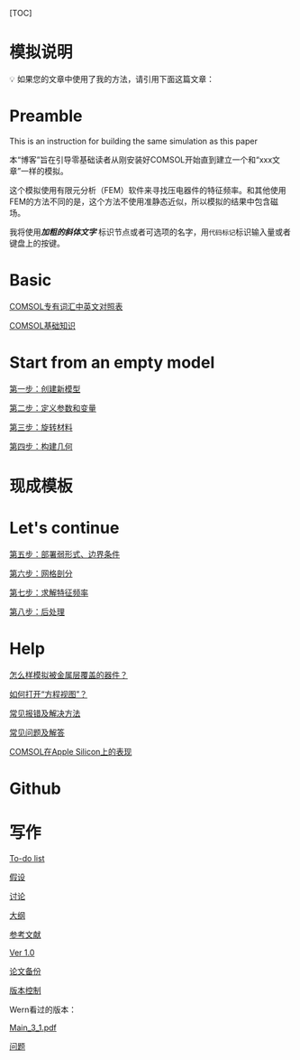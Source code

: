 [TOC]

# 模拟说明

<aside>
💡 如果您的文章中使用了我的方法，请引用下面这篇文章：

</aside>

# Preamble

This is an instruction for building the same simulation as this paper

本“博客”旨在引导零基础读者从刚安装好COMSOL开始直到建立一个和“xxx文章”一样的模拟。

这个模拟使用有限元分析（FEM）软件来寻找压电器件的特征频率。和其他使用FEM的方法不同的是，这个方法不使用准静态近似，所以模拟的结果中包含磁场。

我将使用***加粗的斜体文字*** 标识节点或者可选项的名字，用`代码标记`标识输入量或者键盘上的按键。

# Basic

[COMSOL专有词汇中英文对照表](%E6%A8%A1%E6%8B%9F%E8%AF%B4%E6%98%8E%209a135367999e4fc4af96d71abb4dbe5d/COMSOL%E4%B8%93%E6%9C%89%E8%AF%8D%E6%B1%87%E4%B8%AD%E8%8B%B1%E6%96%87%E5%AF%B9%E7%85%A7%E8%A1%A8%20759450cceb6a4fa19db251df4d20a5f6.md)

[COMSOL基础知识](%E6%A8%A1%E6%8B%9F%E8%AF%B4%E6%98%8E%209a135367999e4fc4af96d71abb4dbe5d/COMSOL%E5%9F%BA%E7%A1%80%E7%9F%A5%E8%AF%86%20aec376a92ab04bc48eb29a4aa8c9e23b.md)

# Start from an empty model

[第一步：创建新模型](%E6%A8%A1%E6%8B%9F%E8%AF%B4%E6%98%8E%209a135367999e4fc4af96d71abb4dbe5d/%E7%AC%AC%E4%B8%80%E6%AD%A5%EF%BC%9A%E5%88%9B%E5%BB%BA%E6%96%B0%E6%A8%A1%E5%9E%8B%2076521eed2de143f0a84101abd3c7ae79.md)

[第二步：定义参数和变量](%E6%A8%A1%E6%8B%9F%E8%AF%B4%E6%98%8E%209a135367999e4fc4af96d71abb4dbe5d/%E7%AC%AC%E4%BA%8C%E6%AD%A5%EF%BC%9A%E5%AE%9A%E4%B9%89%E5%8F%82%E6%95%B0%E5%92%8C%E5%8F%98%E9%87%8F%20c58110d27c6545f8aeb79760618f9120.md)

[第三步：旋转材料](%E6%A8%A1%E6%8B%9F%E8%AF%B4%E6%98%8E%209a135367999e4fc4af96d71abb4dbe5d/%E7%AC%AC%E4%B8%89%E6%AD%A5%EF%BC%9A%E6%97%8B%E8%BD%AC%E6%9D%90%E6%96%99%208880e19e7ea34c9fbdfc31ae601f6d40.md)

[第四步：构建几何](%E6%A8%A1%E6%8B%9F%E8%AF%B4%E6%98%8E%209a135367999e4fc4af96d71abb4dbe5d/%E7%AC%AC%E5%9B%9B%E6%AD%A5%EF%BC%9A%E6%9E%84%E5%BB%BA%E5%87%A0%E4%BD%95%20e515eb7e8a1f443bbf725dee0ff35b71.md)

# 现成模板

### 

# Let's continue

[第五步：部署弱形式、边界条件](%E6%A8%A1%E6%8B%9F%E8%AF%B4%E6%98%8E%209a135367999e4fc4af96d71abb4dbe5d/%E7%AC%AC%E4%BA%94%E6%AD%A5%EF%BC%9A%E9%83%A8%E7%BD%B2%E5%BC%B1%E5%BD%A2%E5%BC%8F%E3%80%81%E8%BE%B9%E7%95%8C%E6%9D%A1%E4%BB%B6%2008da299289b4428796df7297c29ac4db.md)

[第六步：网格剖分](%E6%A8%A1%E6%8B%9F%E8%AF%B4%E6%98%8E%209a135367999e4fc4af96d71abb4dbe5d/%E7%AC%AC%E5%85%AD%E6%AD%A5%EF%BC%9A%E7%BD%91%E6%A0%BC%E5%89%96%E5%88%86%20db45c033290f48ccbc9299759d8dea23.md)

[第七步：求解特征频率](%E6%A8%A1%E6%8B%9F%E8%AF%B4%E6%98%8E%209a135367999e4fc4af96d71abb4dbe5d/%E7%AC%AC%E4%B8%83%E6%AD%A5%EF%BC%9A%E6%B1%82%E8%A7%A3%E7%89%B9%E5%BE%81%E9%A2%91%E7%8E%87%201f64d109de7c49c2ae6845f8e4217fa4.md)

[第八步：后处理](%E6%A8%A1%E6%8B%9F%E8%AF%B4%E6%98%8E%209a135367999e4fc4af96d71abb4dbe5d/%E7%AC%AC%E5%85%AB%E6%AD%A5%EF%BC%9A%E5%90%8E%E5%A4%84%E7%90%86%20e3a96b19dc5b406e8d059bc4871d0108.md)

# Help

[怎么样模拟被金属层覆盖的器件？](%E6%A8%A1%E6%8B%9F%E8%AF%B4%E6%98%8E%209a135367999e4fc4af96d71abb4dbe5d/%E6%80%8E%E4%B9%88%E6%A0%B7%E6%A8%A1%E6%8B%9F%E8%A2%AB%E9%87%91%E5%B1%9E%E5%B1%82%E8%A6%86%E7%9B%96%E7%9A%84%E5%99%A8%E4%BB%B6%EF%BC%9F%2055d85beb901848be870067dd69dc03cd.md)

[如何打开“方程视图”？](%E6%A8%A1%E6%8B%9F%E8%AF%B4%E6%98%8E%209a135367999e4fc4af96d71abb4dbe5d/%E5%A6%82%E4%BD%95%E6%89%93%E5%BC%80%E2%80%9C%E6%96%B9%E7%A8%8B%E8%A7%86%E5%9B%BE%E2%80%9D%EF%BC%9F%201e95b2754e7046cc82a4c2dfd8c603ff.md)

[常见报错及解决方法](%E6%A8%A1%E6%8B%9F%E8%AF%B4%E6%98%8E%209a135367999e4fc4af96d71abb4dbe5d/%E5%B8%B8%E8%A7%81%E6%8A%A5%E9%94%99%E5%8F%8A%E8%A7%A3%E5%86%B3%E6%96%B9%E6%B3%95%20748c8f75864a42338181125901f7b486.md)

[常见问题及解答](%E6%A8%A1%E6%8B%9F%E8%AF%B4%E6%98%8E%209a135367999e4fc4af96d71abb4dbe5d/%E5%B8%B8%E8%A7%81%E9%97%AE%E9%A2%98%E5%8F%8A%E8%A7%A3%E7%AD%94%205e724ce45f784aeabb0097869e01203b.md)

[COMSOL在Apple Silicon上的表现](%E6%A8%A1%E6%8B%9F%E8%AF%B4%E6%98%8E%209a135367999e4fc4af96d71abb4dbe5d/COMSOL%E5%9C%A8Apple%20Silicon%E4%B8%8A%E7%9A%84%E8%A1%A8%E7%8E%B0%2087b3d0bd44e749009964b5621bfdd0cf.md)

# Github

# 写作

[To-do list](%E6%A8%A1%E6%8B%9F%E8%AF%B4%E6%98%8E%209a135367999e4fc4af96d71abb4dbe5d/To-do%20list%206e3cbfdbec9b480899b7697cfa68faf8.md)

[假设](%E6%A8%A1%E6%8B%9F%E8%AF%B4%E6%98%8E%209a135367999e4fc4af96d71abb4dbe5d/%E5%81%87%E8%AE%BE%208a5c9cb766ca4f3fa942c736e37627de.md)

[讨论](%E6%A8%A1%E6%8B%9F%E8%AF%B4%E6%98%8E%209a135367999e4fc4af96d71abb4dbe5d/%E8%AE%A8%E8%AE%BA%20f26a26b397e54b9fbaa18ab94ebfafff.md)

[大纲](%E6%A8%A1%E6%8B%9F%E8%AF%B4%E6%98%8E%209a135367999e4fc4af96d71abb4dbe5d/%E5%A4%A7%E7%BA%B2%201b16bb72a0f2462c9f039a81c83ebf40.md)

[参考文献](%E6%A8%A1%E6%8B%9F%E8%AF%B4%E6%98%8E%209a135367999e4fc4af96d71abb4dbe5d/%E5%8F%82%E8%80%83%E6%96%87%E7%8C%AE%2035b6774be09f4c5f9c9cd8c5a964f89b.md)

[Ver 1.0](%E6%A8%A1%E6%8B%9F%E8%AF%B4%E6%98%8E%209a135367999e4fc4af96d71abb4dbe5d/Ver%201%200%201060d3dffe20440283b6169651095a5e.md)

[论文备份](%E6%A8%A1%E6%8B%9F%E8%AF%B4%E6%98%8E%209a135367999e4fc4af96d71abb4dbe5d/%E8%AE%BA%E6%96%87%E5%A4%87%E4%BB%BD%204480c4a9978a448b84fb4def7b2333aa.md)

[版本控制](%E6%A8%A1%E6%8B%9F%E8%AF%B4%E6%98%8E%209a135367999e4fc4af96d71abb4dbe5d/%E7%89%88%E6%9C%AC%E6%8E%A7%E5%88%B6%20bc84285bfb8d43b18f3674f367b5b690.md)

Wern看过的版本：

[Main_3_1.pdf](%E6%A8%A1%E6%8B%9F%E8%AF%B4%E6%98%8E%209a135367999e4fc4af96d71abb4dbe5d/Main_3_1.pdf)

[问题](%E6%A8%A1%E6%8B%9F%E8%AF%B4%E6%98%8E%209a135367999e4fc4af96d71abb4dbe5d/%E9%97%AE%E9%A2%98%20f3b00bccaf984e468506cf1e10dee83a.md)